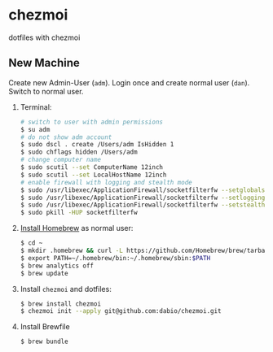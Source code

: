 # chezmoi

dotfiles with chezmoi

## New Machine

Create new Admin-User (`adm`). Login once and create normal user (`dan`). Switch to normal user.

1. Terminal:
   ~~~bash
   # switch to user with admin permissions
   $ su adm
   # do not show adm account
   $ sudo dscl . create /Users/adm IsHidden 1
   $ sudo chflags hidden /Users/adm
   # change computer name
   $ sudo scutil --set ComputerName 12inch
   $ sudo scutil --set LocalHostName 12inch
   # enable firewall with logging and stealth mode
   $ sudo /usr/libexec/ApplicationFirewall/socketfilterfw --setglobalstate on
   $ sudo /usr/libexec/ApplicationFirewall/socketfilterfw --setloggingmode on
   $ sudo /usr/libexec/ApplicationFirewall/socketfilterfw --setstealthmode on
   $ sudo pkill -HUP socketfilterfw
   ~~~

2. [Install Homebrew](https://brew.sh) as normal user:
   ~~~bash
   $ cd ~
   $ mkdir .homebrew && curl -L https://github.com/Homebrew/brew/tarball/master | tar xz --strip 1 -C .homebrew
   $ export PATH=~/.homebrew/bin:~/.homebrew/sbin:$PATH
   $ brew analytics off
   $ brew update
   ~~~
3. Install `chezmoi` and dotfiles:
   ~~~bash
   $ brew install chezmoi
   $ chezmoi init --apply git@github.com:dabio/chezmoi.git
   ~~~
4. Install Brewfile
   ~~~bash
   $ brew bundle
   ~~~
